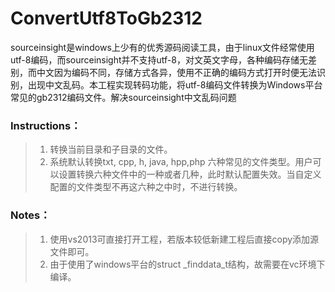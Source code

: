 # ConvertUtf8ToGb2312

sourceinsight是windows上少有的优秀源码阅读工具，由于linux文件经常使用utf-8编码，而sourceinsight并不支持utf-8，对文英文字母，各种编码存储无差别，而中文因为编码不同，存储方式各异，使用不正确的编码方式打开时便无法识别，出现中文乱码。本工程实现转码功能，将utf-8编码文件转换为Windows平台常见的gb2312编码文件。解决sourceinsight中文乱码问题

### Instructions：
> 1. 转换当前目录和子目录的文件。
> 2. 系统默认转换txt, cpp, h, java, hpp,php
六种常见的文件类型。用户可以设置转换六种文件中的一种或者几种，此时默认配置失效。当自定义配置的文件类型不再这六种之中时，不进行转换。

### Notes：
> 1. 使用vs2013可直接打开工程，若版本较低新建工程后直接copy添加源文件即可。
> 2. 由于使用了windows平台的struct _finddata_t结构，故需要在vc环境下编译。
